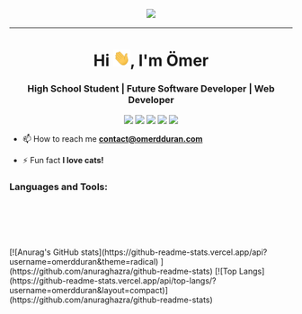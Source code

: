 <p align="center">
  <img src="https://github.com/thompsonemerson/thompsonemerson/raw/master/cover-thompson.png" height="200"/>
</p>
<hr>
<h1 align="center">Hi <img src="https://raw.githubusercontent.com/ABSphreak/ABSphreak/master/gifs/Hi.gif" width="30px">, I'm Ömer</h1>
<h3 align="center">High School Student | Future Software Developer | Web Developer</h3>

<p align="center">
<a href="https://twitter.com/omerdduran"> <img src="https://img.shields.io/badge/Twitter-1DA1F2?style=for-the-badge&logo=twitter&logoColor=white"></a>
<a href="https://instagram.com/omerdduran"> <img src="https://img.shields.io/badge/Instagram-E4405F?style=for-the-badge&logo=instagram&logoColor=white"></a>
<a href="https://www.facebook.com/omerddduran/"> <img src="https://img.shields.io/badge/Facebook-1877F2?style=for-the-badge&logo=facebook&logoColor=white"></a>
<a href="https://www.reddit.com/user/omerdduran"> <img src="https://img.shields.io/badge/Reddit-FF4500?style=for-the-badge&logo=reddit&logoColor=white"></a>
<a href="https://open.spotify.com/user/ngm0x0g4vj8dxuh9bz9h9arjz"> <img src="https://img.shields.io/badge/Spotify-1ED760?&style=for-the-badge&logo=spotify&logoColor=white"></a>

</p>


- 📫 How to reach me **contact@omerdduran.com**

- ⚡ Fun fact **I love cats!**

<h3 align="left">Languages and Tools:</h3>
<p>
<img scr="https://img.shields.io/badge/Adobe%20Illustrator-FF9A00?style=for-the-badge&logo=adobe%20illustrator&logoColor=white">
<img scr="https://img.shields.io/badge/Adobe%20XD-FF61F6?style=for-the-badge&logo=Adobe%20XD&logoColor=white">
<img scr="https://img.shields.io/badge/Atom-66595C?style=for-the-badge&logo=Atom&logoColor=white">
<img scr="https://img.shields.io/badge/Visual_Studio_Code-0078D4?style=for-the-badge&logo=visual%20studio%20code&logoColor=white">
<img scr="https://img.shields.io/badge/Windows-0078D6?style=for-the-badge&logo=windows&logoColor=white">
<img scr="https://img.shields.io/badge/Android-3DDC84?style=for-the-badge&logo=android&logoColor=white">
<img scr="https://img.shields.io/badge/Google%20Analytics-E37400?style=for-the-badge&logo=google%20analytics&logoColor=white">
<img scr="https://img.shields.io/badge/Bootstrap-563D7C?style=for-the-badge&logo=bootstrap&logoColor=white">
<img scr="https://img.shields.io/badge/Sass-CC6699?style=for-the-badge&logo=sass&logoColor=white">
<img scr="https://img.shields.io/badge/Java-ED8B00?style=for-the-badge&logo=java&logoColor=white">
<img scr="https://img.shields.io/badge/JavaScript-F7DF1E?style=for-the-badge&logo=javascript&logoColor=black">
</p>
<br> <br> <br>
[![Anurag's GitHub stats](https://github-readme-stats.vercel.app/api?username=omerdduran&theme=radical)
](https://github.com/anuraghazra/github-readme-stats)
[![Top Langs](https://github-readme-stats.vercel.app/api/top-langs/?username=omerdduran&layout=compact)](https://github.com/anuraghazra/github-readme-stats)

